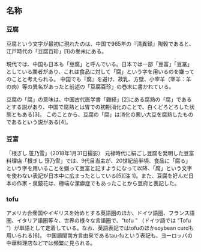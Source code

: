 ## 名称
### 豆腐
豆腐という文字が最初に現れたのは、中国で965年の『清異録』陶穀であると、江戸時代の「豆腐百珍」[1]の巻末にある。

現代では、中国も日本も「豆腐」と呼んでいる。日本では一部「豆富」「豆冨」としている業者があり、これは食品に対して「腐」という字を用いるのを嫌ってのことと考えられる。 中国でも『腐』を避け、菽乳、方壁、小宰羊（宰羊：羊の肉）等の異名があったと前述の「豆腐百珍」の巻末に書かれている。

豆腐の「腐」の意味は、中国古代医学書「難経」[2]にある腐熟の「腐」であるとする説があり、中国で腐熟とは胃での初期消化のことで、白くどろどろした状態ともある[3]。 このことから、豆腐の「腐」は消化の悪い大豆を腐熟したものであるという説がある[4]。

### 豆富

「根ぎし 笹乃雪」（2018年1月31日撮影）
元禄時代に絹ごし豆腐を発明した豆富料理店「根ぎし 笹乃雪」では、9代目当主が、20世紀前半頃、食品に「腐る」という字を用いることを嫌って豆富と記すようになって以降、「腐」という文字を使わない表記が日本中に広まったとしている[5][注 1]。また、豆腐を好んだ日本の作家・泉鏡花は、極端な潔癖症でもあったことから豆府と表記した。

### tofu
アメリカ合衆国やイギリスを始めとする英語圏のほか、ドイツ語圏、フランス語圏、イタリア語圏等々、世界の様々な言語圏で、"tofu " （ドイツ語では "Tofu "）が単語として定着している。なお、英語表記ではtofuのほかsoybean curdも用いられる[6]。 中国語閩南方言由来であるtau-fuという表記も、ヨーロッパの中華料理店などでは頻繁に見られる。
